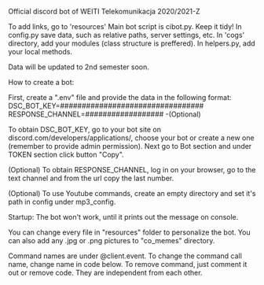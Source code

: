 Official discord bot of WEITI Telekomunikacja 2020/2021-Z

To add links, go to 'resources'
Main bot script is cibot.py. Keep it tidy!
In config.py save data, such as relative paths, server settings, etc.
In 'cogs' directory, add your modules (class structure is preffered).
In helpers.py, add your local methods.

Data will be updated to 2nd semester soon.








How to create a bot:

First, create a ".env" file and provide the data in the following format:
DSC_BOT_KEY=#################################
RESPONSE_CHANNEL=##################                              -(Optional)

To obtain DSC_BOT_KEY, go to your bot site on discord.com/developers/applications/,
choose your bot or create a new one (remember to provide admin permission).
Next go to Bot section and under TOKEN section click button "Copy".

(Optional) To obtain RESPONSE_CHANNEL, log in on your browser,
go to the text channel and from the url copy the last number.

(Optional) To use Youtube commands, create an empty directory and set it's path in config under mp3_config.

Startup: The bot won't work, until it prints out the message on console.

You can change every file in "resources" folder to personalize the bot.
You can also add any .jpg or .png pictures to "co_memes" directory.

Command names are under @client.event. To change the command call name, change name in code below.
To remove command, just comment it out or remove code. They are independent from each other.
